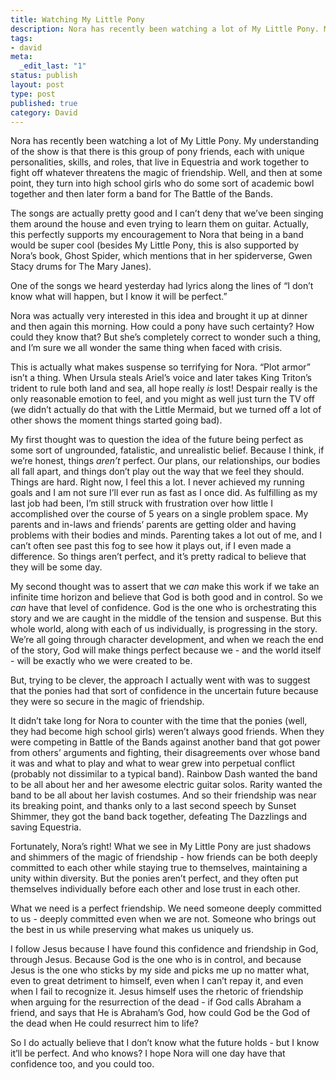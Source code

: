```yaml
---
title: Watching My Little Pony
description: Nora has recently been watching a lot of My Little Pony. My understanding of the show is that there is this group of pony friends, each with unique personalities, skills, and roles, that live in Equestria and work together to fight off whatever threatens the magic of friendship. Well, and then at some point, they turn into high school girls who do some sort of academic bowl together and then later form a band for The Battle of the Bands.
tags:
- david
meta:
  _edit_last: "1"
status: publish
layout: post
type: post
published: true
category: David
---
```


Nora has recently been watching a lot of My Little Pony. My understanding of the show is that there is this group of pony friends, each with unique personalities, skills, and roles, that live in Equestria and work together to fight off whatever threatens the magic of friendship. Well, and then at some point, they turn into high school girls who do some sort of academic bowl together and then later form a band for The Battle of the Bands.

The songs are actually pretty good and I can’t deny that we’ve been singing them around the house and even trying to learn them on guitar. Actually, this perfectly supports my encouragement to Nora that being in a band would be super cool (besides My Little Pony, this is also supported by Nora’s book, Ghost Spider, which mentions that in her spiderverse, Gwen Stacy drums for The Mary Janes).

One of the songs we heard yesterday had lyrics along the lines of “I don’t know what will happen, but I know it will be perfect.”

Nora was actually very interested in this idea and brought it up at dinner and then again this morning. How could a pony have such certainty? How could they know that? But she’s completely correct to wonder such a thing, and I’m sure we all wonder the same thing when faced with crisis.

This is actually what makes suspense so terrifying for Nora. “Plot armor” isn’t a thing. When Ursula steals Ariel’s voice and later takes King Triton’s trident to rule both land and sea, all hope really _is_ lost! Despair really is the only reasonable emotion to feel, and you might as well just turn the TV off (we didn’t actually do that with the Little Mermaid, but we turned off a lot of other shows the moment things started going bad).

My first thought was to question the idea of the future being perfect as some sort of ungrounded, fatalistic, and unrealistic belief. Because I think, if we’re honest, things _aren’t_ perfect. Our plans, our relationships, our bodies all fall apart, and things don’t play out the way that we feel they should. Things are hard. Right now, I feel this a lot. I never achieved my running goals and I am not sure I’ll ever run as fast as I once did. As fulfilling as my last job had been, I’m still struck with frustration over how little I accomplished over the course of 5 years on a single problem space. My parents and in-laws and friends’ parents are getting older and having problems with their bodies and minds. Parenting takes a lot out of me, and I can’t often see past this fog to see how it plays out, if I even made a difference. So things aren’t perfect, and it’s pretty radical to believe that they will be some day.

My second thought was to assert that we _can_ make this work if we take an infinite time horizon and believe that God is both good and in control. So we _can_ have that level of confidence. God is the one who is orchestrating this story and we are caught in the middle of the tension and suspense. But this whole world, along with each of us individually, is progressing in the story. We’re all going through character development, and when we reach the end of the story, God will make things perfect because we - and the world itself - will be exactly who we were created to be.

But, trying to be clever, the approach I actually went with was to suggest that the ponies had that sort of confidence in the uncertain future because they were so secure in the magic of friendship.

It didn’t take long for Nora to counter with the time that the ponies (well, they had become high school girls) weren’t always good friends. When they were competing in Battle of the Bands against another band that got power from others’ arguments and fighting, their disagreements over whose band it was and what to play and what to wear grew into perpetual conflict (probably not dissimilar to a typical band). Rainbow Dash wanted the band to be all about her and her awesome electric guitar solos. Rarity wanted the band to be all about her lavish costumes. And so their friendship was near its breaking point, and thanks only to a last second speech by Sunset Shimmer, they got the band back together, defeating The Dazzlings and saving Equestria.

Fortunately, Nora’s right! What we see in My Little Pony are just shadows and shimmers of the magic of friendship - how friends can be both deeply committed to each other while staying true to themselves, maintaining a unity within diversity. But the ponies aren’t perfect, and they often put themselves individually before each other and lose trust in each other.

What we need is a perfect friendship. We need someone deeply committed to us - deeply committed even when we are not. Someone who brings out the best in us while preserving what makes us uniquely us.

I follow Jesus because I have found this confidence and friendship in God, through Jesus. Because God is the one who is in control, and because Jesus is the one who sticks by my side and picks me up no matter what, even to great detriment to himself, even when I can’t repay it, and even when I fail to recognize it. Jesus himself uses the rhetoric of friendship when arguing for the resurrection of the dead - if God calls Abraham a friend, and says that He is Abraham’s God, how could God be the God of the dead when He could resurrect him to life?

So I do actually believe that I don’t know what the future holds - but I know it’ll be perfect. And who knows? I hope Nora will one day have that confidence too, and you could too.

